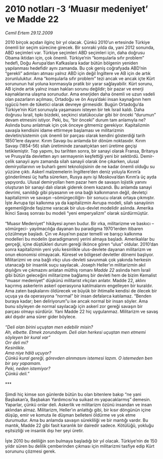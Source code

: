 # 2010 notları -3 ‘Muasır medeniyet’ ve Madde 22

*Cemil Ertem 29.12.2009*

<div class="yazi">2010 birçok açıdan ilginç bir yıl olacak. Çünkü 2010’un ertesinde Türkiye önemli bir seçim sürecine girecek. Bir sonraki yılda da, yani 2012 sonunda, ABD seçimleri var. Türkiye seçimleri ABD seçimleri için, daha doğrusu Obama iktidarı için, çok önemli. Türkiye’nin “komşularla sıfır problem” hedefi, Doğu Avrupa’dan Kafkaslara kadar bütün bölgenin yeniden yapılanması hedefidir aynı zamanda. Bu çok geniş coğrafyada ABD’nin “gerekli” adımları atması yalnız ABD için değil İngiltere ve AB için de artık zorunluluktur. Ama “komşularla sıfır problem” tezi ancak ve ancak içte Kürt sorununun hal yoluna konmasıyla pratik bir yarar sağlayabilir. Kürt sorunu, AB içinde artık yalnız insan hakları sorunu değildir; bir pazar ve enerji kaynaklarına ulaşma sorunudur. Ama enerjiden daha önemli ve uzun vadeli olan pazarların açılması, Ortadoğu ve ön Asya’daki insan kaynağının hem işgücü hem de tüketici olarak devreye girmesidir. Bugün Ortadoğu’da Türkiye’nin Kürt sorunuyla yaşamasını isteyen bir tek İsrail kaldı. Daha doğrusu İsrail, tıpkı bizdeki, seçkinci statükocular gibi bir önceki “durumun” devam etmesini istiyor. Peki, bu, “bir önceki” durum tam anlamıyla ne? Aslında bunu anlatmak için çok önceye gitmemiz gerekiyor. Kapitalizmin savaşla kendisini idame ettirmeye başlaması ve militarizmin devletin/sistemin çok önemli bir parçası olarak kendini gösterdiği tarih 1850’lere dayanır. Kırım Savaşı bu anlamda bir dönüm noktasıdır. Kırım Savaşı (1854-56) silah üretiminde zanaatçıktan seri üretime geçişi tetiklemiştir. Top yapımı, bu tarihten sonra, bir sanayi olarak Fransa, Britanya ve Prusya’da devletten ayrı sermayenin keşfettiği yeni bir sektördü. Demir-çelik sanayii aynı zamanda silah sanayii olarak öne çıkarken, ulusal demiryollarının ve buharlı gemi teknolojisinin de ne kadar önemli olduğu su yüzüne çıktı. Askerî malzemelerin İngiltere’den deniz yoluyla Kırım’a gönderilmesi üç hafta sürerken, Rusya aynı işi Moskova’dan Kırım’a üç ayda yapıyordu. Ulusal demiryolları hem pazar hem de savaşın lojistik yanını oluşturan bir sanayi dalı olarak giderek önem kazandı. Bu anlamda sanayi devrimi, sanıldığı gibi piyasanın ve ona bağlı kalkınmanın değil, devletçi kapitalizmin ve savaşın –sömürgeciliğin- bir sonucu olarak ortaya çıkmıştır. İşte Avrupa tipi kalkınma ya da kapitalizmin Avrupa modeli, silah sanayiinin egemenliğinde faşizme varacak bir ulus-devlet modelidir aslında. Amerika İkinci Savaş sonrası bu modeli “yeni emperyalizm” olarak sürdürmüştür. <br/><br/>“Muasır Medeniyet” hikâyesi aynen budur. Bir ırka, militarizme ve baskıcı –sömürgeci- yayılmacılığa dayanan bu paradigma 1970’lerden itibaren çözülmeye başladı. Çin ve Asya’nın pazar temelli ve barışçı kalkınma modelleri bu modelin (paradigmanın) yerini almaya başladı. Amerikalılar bu gerçeği, içine düştükleri durum gereği ilkönce gören “ulus” oldular. 2010’dan sonra kapitalizmin yeni yolu kesinlikle ulus-devlete dayanan militarizm ve onun ekonomisi olmayacak. Küresel ve bölgesel devletler dönemi başlıyor. Militarizmi ve ona bağlı ırkçı ulus-devleti savunmak çok yakında herkesin utanacağı bir insanlık suçu sayılacak. Joseph Heller’ın militarizmin akıl dışılığını ve çıkmazını anlatan müthiş romanı <i>Madde 22</i> aslında hem İsrail gibi bütün geleceğini militarizme bağlamış bir devleti hem de bizim Kemalist “muasır medeniyet” düşkünü militarist ırkçıları anlatır. Madde 22, aklını kaçırmış askerlerin askerî operasyona katılmalarını engelleyen bir kuraldır. Ama zaten başkalarını öldürecek ve büyük bir ihtimalle kendisi de ölecek bir uçuşa ya da operasyona “normal” bir insan defalarca katılamaz. “Benden buraya kadar; ben deliriyorum”u ise ancak normal bir insan söyler. Ama bunu söyleyen de normal sayılacağı için askerî zor gereği savaşın bir parçası olmayı sürdürür. Yani Madde 22 hiç uygulanmaz. Militarizm ve savaş akıl dışıdır ama sürer gider böylece. <i><br/><br/>“Deli olan birini uçuştan men edebilir misin? <br/>Ah, elbette. Etmek zorundayım. Deli olan herkesi uçuştan men etmemi söyleyen bir kural var” <br/>Orr deli mi? <br/>Kesinlikle. <br/>Ama niye hâlâ uçuyor? <br/>Çünkü kural gereği, görevden alınmasını istemesi lazım. O istemeden ben bir şey yapamam. <br/>Peki, neden istemiyor? <br/>Çünkü deli.”</i> <br/><br/>*** <br/><br/>Şimdi hiç kimse son günlerde bütün bu olan bitenlere bakıp “ne yani Başbakan’a, Başbakan Yardımcısı’na suikast mı yapacaklarmış” demesin. Yaparlar, çünkü onlar deli. Askerlik ve militarizm özünü insandan ve insan aklından almaz. Militarizm, Heller’ın anlattığı gibi, bir kısır döngünün içine düşüp, emir ve komuta ile düşman belleteni öldürme ve yok etme durumudur. Ama bu anlamda savaşın sürekliliği ve bir mantığı vardır. Bu mantık, Madde 22 gibi fasit karanlık bir dairedir sadece. Kötülüğü, yokluğu eşitsizliği ve insanlık dışı her şeyi üretir. <br/><br/>İşte 2010 bu deliliğin son bulmaya başladığı bir yıl olacak. Türkiye’nin de 150 yıldır süren bu delilik çemberinden çıkması için militarizmi tasfiye edip Kürt sorununu çözmesi gerek.
              </div>
